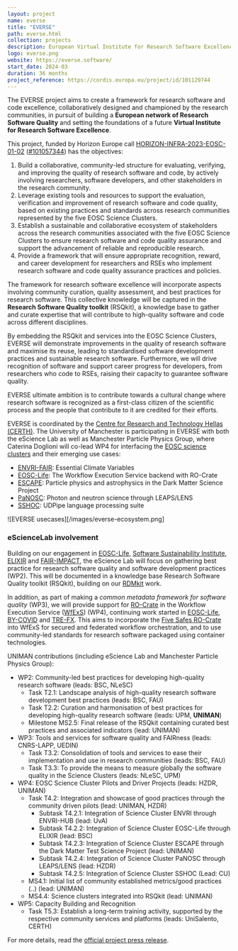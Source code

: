 ```yaml
---
layout: project
name: everse
title: "EVERSE"
path: everse.html
collection: projects
description: European Virtual Institute for Research Software Excellence
logo: everse.png
website: https://everse.software/
start_date: 2024-03
duration: 36 months
project_reference: https://cordis.europa.eu/project/id/101129744
---
```


The EVERSE project aims to create a framework for research software and code excellence, collaboratively designed and championed by the research communities, in pursuit of building a **European network of Research Software Quality** and setting the foundations of a future **Virtual Institute for Research Software Excellence**. 

This project, funded by Horizon Europe call [HORIZON-INFRA-2023-EOSC-01-02](https://ec.europa.eu/info/funding-tenders/opportunities/portal/screen/opportunities/topic-details/horizon-infra-2023-eosc-01-02) ([#101057344](https://doi.org/10.3030/101057344)) has the objectives:
1.  Build a collaborative, community-led structure for evaluating, verifying, and improving the quality of research software and code, by actively involving researchers, software developers, and other stakeholders in the research community.
2.  Leverage existing tools and resources to support the evaluation, verification and improvement of research software and code quality, based on existing practices and standards across research communities represented by the five EOSC Science Clusters.
3.  Establish a sustainable and collaborative ecosystem of stakeholders across the research communities associated with the five EOSC Science Clusters to ensure research software and code quality assurance and support the advancement of reliable and reproducible research.
4.  Provide a framework that will ensure appropriate recognition, reward, and career development for researchers and RSEs who implement research software and code quality assurance practices and policies.

The framework for research software excellence will incorporate aspects involving community curation, quality assessment, and best practices for research software. This collective knowledge will be captured in the **Research Software Quality toolkit** (RSQkit), a knowledge base to gather and curate expertise that will contribute to high-quality software and code across different disciplines.

By embedding the RSQkit and services into the EOSC Science Clusters, EVERSE will demonstrate improvements in the quality of research software and maximise its reuse, leading to standardised software development practices and sustainable research software. Furthermore, we will drive recognition of software and support career progress for developers, from researchers who code to RSEs, raising their capacity to guarantee software quality.

EVERSE ultimate ambition is to contribute towards a cultural change where research software is recognized as a first-class citizen of the scientific process and the people that contribute to it are credited for their efforts.

EVERSE is coordinated by the [Centre for Research and Technology Hellas (CERTH)](https://www.certh.gr). The University of Manchester is participating in EVERSE with both the eScience Lab as well as Manchester Particle Physics Group, where Caterina Doglioni will co-lead WP4 for interfacing the [EOSC science clusters](https://eosc-portal.eu/esfri-thematic-cluster-projects) and their emerging use cases:

- [ENVRI-FAIR](https://envri.eu/home-envri-fair/): Essential Climate Variables
- [EOSC-Life](https://www.eosc-life.eu/): The Workflow Execution Service backend with RO-Crate
- [ESCAPE](https://projectescape.eu/): Particle physics and astrophysics in the Dark Matter Science Project
- [PaNOSC](https://www.panosc.eu/): Photon and neutron science through LEAPS/LENS
- [SSHOC](https://sshopencloud.eu/): UDPipe language processing suite

![EVERSE usecases][/images/everse-ecosystem.png]

### eScienceLab involvement

Building on our engagement in [EOSC-Life](../eosc-life/), [Software Sustainability Institute](../ssi/), [ELIXIR](../elixir/) and [FAIR-IMPACT](../fair-impact/), the eScience Lab will focus on gathering best practice for research software quality and software development practices (WP2). This will be documented in a knowledge base Research Software Quality toolkit (RSQkit), building on our [RDMkit](/products/rdmkit) work.

In addition, as part of making a _common metadata framework for software quality_ (WP3), we will provide support for [RO-Crate](/products/researchobject) in the Workflow Execution Service ([WfExS](https://github.com/inab/WfExS-backend)) (WP4), continuing work started in [EOSC-Life](../eosc-life/), [BY-COVID](../by-covid/) and [TRE-FX](../tre-fx/). This aims to incorporate the [Five Safes RO-Crate](https://w3id.org/5s-crate/) into WfExS for secured and federated workflow orchestration, and to use community-led standards for research software packaged using container technologies.


UNIMAN contributions (including eScience Lab and Manchester Particle Physics Group):

* WP2: Community-led best practices for developing high-quality research software (leads: BSC, NLeSC)
  - Task T2.1: Landscape analysis of high-quality research software development best practices (leads: BSC, FAU)
  - Task T2.2: Curation and harmonisation of best practices for developing high-quality research software (leads: UPM, **UNIMAN**)
  - Milestone MS2.5: Final release of the RSQkit containing curated best practices and associated indicators (lead: UNIMAN)
* WP3: Tools and services for software quality and FAIRness (leads: CNRS-LAPP, UEDIN)
  - Task T3.2:  Consolidation of tools and services to ease their implementation and use in research communities (leads: BSC, FAU)
  - Task T3.3: To provide the means to measure globally the software quality in the Science Clusters (leads: NLeSC, UPM)
* WP4: EOSC Science Cluster Pilots and Driver Projects (leads: HZDR, UNIMAN)
  - Task T4.2: Integration and showcase of good practices through the community driven pilots (lead: UNIMAN, HZDR)
    * Subtask T4.2.1: Integration of Science Cluster ENVRI through ENVRI-HUB (lead: UvA)
    * Subtask T4.2.2: Integration of Science Cluster EOSC-Life through ELIXIR (lead: BSC)
    * Subtask T4.2.3: Integration of Science Cluster ESCAPE through the Dark Matter Test Science Project (lead: UNIMAN)
    * Subtask T4.2.4: Integration of Science Cluster PaNOSC through LEAPS/LENS (lead: HZDR)
    * Subtask T4.2.5: Integration of Science Cluster SSHOC (Lead: CU)
  * MS4.1: Initial list of community established metrics/good practices (..) (lead: UNIMAN)
  * MS4.4: Science clusters integrated into RSQkit (lead: UNIMAN)
* WP5: Capacity Building and Recognition
  - Task T5.3: Establish a long-term training activity, supported by the respective community services and platforms (leads: UniSalento, CERTH)

For more details, read the [official project press release](/announcements/2023/12/01/everse-press-release/).
